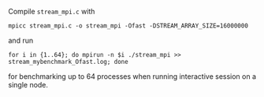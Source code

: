 Compile `stream_mpi.c` with
```
mpicc stream_mpi.c -o stream_mpi -Ofast -DSTREAM_ARRAY_SIZE=16000000
```
and run
```
for i in {1..64}; do mpirun -n $i ./stream_mpi >> stream_mybenchmark_Ofast.log; done
```
for benchmarking up to 64 processes when running interactive session on a single node.
